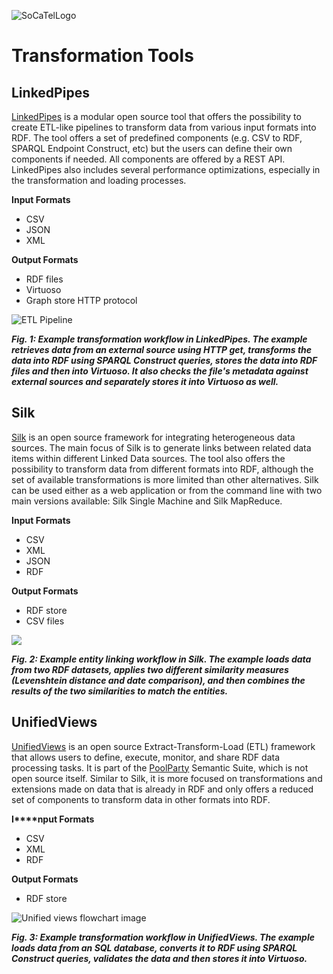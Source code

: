 ![SoCaTelLogo](https://www.socatel.eu/wp-content/uploads/2018/02/logo_Socatel_L.png)

# **Transformation Tools**

## LinkedPipes

[LinkedPipes](https://linkedpipes.com/) is a modular open source tool that offers the possibility to create ETL-like pipelines to transform data from various input formats into RDF. The tool offers a set of predefined components (e.g. CSV to RDF, SPARQL Endpoint Construct, etc) but the users can define their own components if needed. All components are offered by a REST API. LinkedPipes also includes several performance optimizations, especially in the transformation and loading processes.

**Input Formats**

-   CSV
-   JSON
-   XML

**Output Formats**

-   RDF files
-   Virtuoso
-   Graph store HTTP protocol

![ETL Pipeline](https://etl.linkedpipes.com/assets/snippets/pipeline.png)

**_Fig. 1:_ _Example transformation workflow in LinkedPipes. The example retrieves data from an external source using HTTP get, transforms the data into RDF using SPARQL Construct queries, stores the data into RDF files and then into Virtuoso. It also checks the file's metadata against external sources and separately stores it into Virtuoso as well._**

## Silk

[Silk](http://silkframework.org/) is an open source framework for integrating heterogeneous data sources. The main focus of Silk is to generate links between related data items within different Linked Data sources. The tool also offers the possibility to transform data from different formats into RDF, although the set of available transformations is more limited than other alternatives. Silk can be used either as a web application or from the command line with two main versions available: Silk Single Machine and Silk MapReduce.

**Input Formats**

-   CSV
-   XML
-   JSON
-   RDF

**Output Formats**

-   RDF store
-   CSV files

![](http://silkframework.org/assets/images/linkageRule.png)

**_Fig. 2:_ _Example entity linking workflow in Silk. The example loads data from two RDF datasets, applies two different similarity measures (Levenshtein distance and date comparison), and then combines the results of the two similarities to match the entities._**

## UnifiedViews

[UnifiedViews](https://unifiedviews.eu/) is an open source Extract-Transform-Load (ETL) framework that allows users to define, execute, monitor, and share RDF data processing tasks. It is part of the [PoolParty](https://www.poolparty.biz/) Semantic Suite, which is not open source itself. Similar to Silk, it is more focused on transformations and extensions made on data that is already in RDF and only offers a reduced set of components to transform data in other formats into RDF.

**I****nput Formats**

-   CSV
-   XML
-   RDF

**Output Formats**

-   RDF store

![Unified views flowchart image](https://www.poolparty.biz/wp-content/uploads/2018/08/PoolParty-UnifiedViews-7.0.png)

**_Fig. 3:_ _Example transformation workflow in UnifiedViews. The example loads data from an SQL database, converts it to RDF using SPARQL Construct queries, validates the data and then stores it into Virtuoso._**
